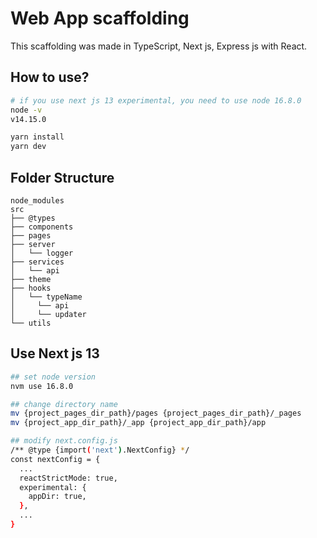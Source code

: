 # Web App scaffolding

This scaffolding was made in TypeScript, Next js, Express js with React.

## How to use?

```bash
# if you use next js 13 experimental, you need to use node 16.8.0
node -v
v14.15.0

yarn install
yarn dev
```

## Folder Structure

```
node_modules
src
├── @types
├── components
├── pages
├── server
│   └── logger
├── services
│   └── api
├── theme
├── hooks
│   └── typeName
│     └── api
│     └── updater
└── utils
```

## Use Next js 13
```bash
## set node version
nvm use 16.8.0

## change directory name
mv {project_pages_dir_path}/pages {project_pages_dir_path}/_pages
mv {project_app_dir_path}/_app {project_app_dir_path}/app

## modify next.config.js
/** @type {import('next').NextConfig} */
const nextConfig = {
  ...
  reactStrictMode: true,
  experimental: {
    appDir: true,
  },
  ...
}
```